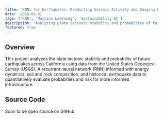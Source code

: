 ```yaml
---
title: 'RNNs for Earthquakes: Predicting Seismic Activity and Gauging Risk'
date: '2019-01-01'
tags: ['RNN', 'Machine Learning', 'Sustainability AI']
description: 'Analyzing plate tectonic stability and probability of future earthquakes across California with RNNs.'
featured: true
---
```


## Overview

This project analyzes the plate tectonic stability and probability of future earthquakes across California using data from the United States Geological Survey (USGS). A recurrent neural network (RNN) informed with energy dynamics, soil and rock composition, and historical earthquake data to quantitatively evaluate probabilties and risk for more informed infrastructure.

## Source Code

Soon to be open source on GitHub.